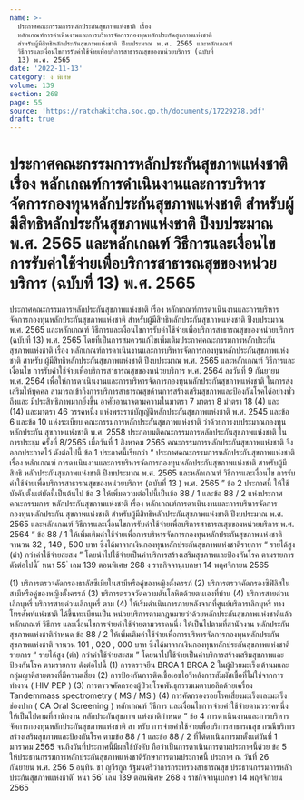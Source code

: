 ```yaml
---
name: >-
  ประกาศคณะกรรมการหลักประกันสุขภาพแห่งชาติ เรื่อง
  หลักเกณฑ์การดำเนินงานและการบริหารจัดการกองทุนหลักประกันสุขภาพแห่งชาติ
  สำหรับผู้มีสิทธิหลักประกันสุขภาพแห่งชาติ ปีงบประมาณ พ.ศ. 2565 และหลักเกณฑ์
  วิธีการและเงื่อนไขการรับค่าใช้จ่ายเพื่อบริการสาธารณสุขของหน่วยบริการ (ฉบับที่
  13) พ.ศ. 2565
date: '2022-11-13'
category: ง พิเศษ
volume: 139
section: 268
page: 55
source: 'https://ratchakitcha.soc.go.th/documents/17229278.pdf'
draft: true
---
```


# ประกาศคณะกรรมการหลักประกันสุขภาพแห่งชาติ เรื่อง หลักเกณฑ์การดำเนินงานและการบริหารจัดการกองทุนหลักประกันสุขภาพแห่งชาติ สำหรับผู้มีสิทธิหลักประกันสุขภาพแห่งชาติ ปีงบประมาณ พ.ศ. 2565 และหลักเกณฑ์ วิธีการและเงื่อนไขการรับค่าใช้จ่ายเพื่อบริการสาธารณสุขของหน่วยบริการ (ฉบับที่ 13) พ.ศ. 2565

ประกาศคณะกรรมการหลักประกันสุขภาพแห่งชาติ เรื่อง หลักเกณฑ์การดาเนินงานและการบริหารจัดการกองทุนหลักประกันสุขภาพแห่งชาติ สำหรับผู้มีสิทธิหลักประกันสุขภาพแห่งชาติ ปีงบประมาณ พ.ศ. 2565 และหลักเกณฑ์ วิธีการและเงื่อนไขการรับค่าใช้จ่ายเพื่อบริการสาธารณสุขของหน่วยบริการ (ฉบับที่ 13) พ.ศ. 2565 โดยที่เป็นการสมควรแก้ไขเพิ่มเติมประกาศคณะกรรมการหลักประกันสุขภาพแห่งชาติ เรื่อง หลักเกณฑ์การดาเนินงานและการบริหารจัดการกองทุนหลักประกันสุขภาพแห่งชาติ สาหรับ ผู้มีสิทธิหลักประกันสุขภาพแห่งชาติ ปีงบประมาณ พ.ศ. 2565 และหลักเกณฑ์ วิธีการและเงื่อนไข การรับค่าใช้จ่ายเพื่อบริการสาธารณสุขของหน่วยบริการ พ.ศ. 2564 ลงวันที่ 9 กันยายน พ.ศ. 2564 เพื่อให้การดาเนินงานและการบริหารจัดการกองทุนหลักประกันสุขภาพแห่งชาติ ในการส่งเสริมให้บุคคล สามารถเข้าถึงการบริการสาธารณสุขด้านการสร้างเสริมสุขภาพและป้องกันโรคได้อย่างทั่วถึงและ มีประสิทธิภาพมากยิ่งขึ้น อาศัยอานาจตามความในมาตรา 7 มาตรา 8 มำตรา 18 (4) และ (14) และมาตรา 46 วรรคหนึ่ง แห่งพระราชบัญญัติหลักประกันสุขภาพแห่งชาติ พ.ศ. 2545 และข้อ 6 และข้อ 10 แห่งระเบียบ คณะกรรมการหลักประกันสุขภาพแห่งชาติ ว่าด้วยการงบประมาณกองทุนหลักประกัน สุขภาพแห่งชาติ พ.ศ. 2558 ประกอบมติคณะกรรมการหลักประกันสุขภาพแห่งชาติ ในการประชุม ครั้งที่ 8/2565 เมื่อวันที่ 1 สิงหาคม 2565 คณะกรรมการหลักประกันสุขภาพแห่งชาติ จึงออกประกาศไว้ ดังต่อไปนี้ ข้อ 1 ประกาศนี้เรียกว่า “ ประกาศคณะกรรมการหลักประกันสุขภาพแห่งชาติ เรื่อง หลักเกณฑ์ การดาเนินงานและการบริหารจัดการกองทุนหลักประกันสุขภาพแห่งชาติ สาหรับผู้มีสิทธิ หลักประกันสุขภาพแห่งชาติ ปีงบประมาณ พ.ศ. 2565 และหลักเกณฑ์ วิธีการและเงื่อนไข การรับค่าใช้จ่ายเพื่อบริการสาธารณสุขของหน่วยบริการ (ฉบับที่ 13 ) พ.ศ. 2565 ” ข้อ 2 ประกาศนี้ ให้ใช้บังคับตั้งแต่บัดนี้เป็นต้นไป ข้อ 3 ให้เพิ่มความต่อไปนี้เป็นข้อ 88 / 1 และข้อ 88 / 2 แห่งประกาศคณะกรรมการ หลักประกันสุขภาพแห่งชาติ เรื่อง หลักเกณฑ์การดาเนินงานและการบริหารจัดการกองทุนหลักประกัน สุขภาพแห่งชาติ สำหรับผู้มีสิทธิหลักประกันสุขภาพแห่งชาติ ปีงบประมาณ พ.ศ. 2565 และหลักเกณฑ์ วิธีการและเงื่อนไขการรับค่าใช้จ่ายเพื่อบริการสาธารณสุขของหน่วยบริการ พ.ศ. 2564 “ ข้อ 88 / 1 ให้เพิ่มเติมค่าใช้จ่ายเพื่อการบริหารจัดการกองทุนหลักประกันสุขภาพแห่งชาติ จานวน 32 , 149 , 500 บาท ซึ่งได้มาจากเงินกองทุนหลักประกันสุขภาพแห่งชาติรายการ “ รายได้สูง (ต่า) กว่าค่าใช้จ่ายสะสม ” โดยนำไปใช้จ่ายเป็นค่าบริการสร้างเสริมสุขภาพและป้องกันโรค ตามรายการ ดังต่อไปนี้ ้ หนา 55 ่ เลม 139 ตอนพิเศษ 268 ง ราชกิจจานุเบกษา 14 พฤศจิกายน 2565

(1) บริการตรวจคัดกรองธาลัสซีเมียในสามีหรือคู่ของหญิงตั้งครรภ์ (2) บริการตรวจคัดกรองซิฟิลิสในสามีหรือคู่ของหญิงตั้งครรภ์ (3) บริการตรวจวัดความดันโลหิตด้วยตนเองที่บ้าน (4) บริการสายด่วนเลิกบุหรี่ บริการสายด่วนเลิกบุหรี่ ตาม (4) ให้เริ่มดำเนินการภายหลังจากที่ศูนย์บริการเลิกบุหรี่ ทางโทรศัพท์แห่งชาติ ได้ขึ้นทะเบียนเป็น หน่วยบริการตามกฎหมายว่าด้วยหลักประกันสุขภาพแห่งชาติแล้ว หลักเกณฑ์ วิธีการ และเงื่อนไขการจ่ายค่าใช้จ่ายตามวรรคหนึ่ง ให้เป็นไปตามที่สานักงาน หลักประกันสุขภาพแห่งชาติกำหนด ข้อ 88 / 2 ให้เพิ่มเติมค่าใช้จ่ายเพื่อการบริหารจัดการกองทุนหลักประกันสุขภาพแห่งชาติ จานวน 101 , 020 , 000 บาท ซึ่งได้มาจากเงินกองทุนหลักประกันสุขภาพแห่งชาติรายการ “ รายได้สูง (ต่า) กว่าค่าใช้จ่ายสะสม ” โดยนาไปใช้จ่ายเป็นค่าบริการสร้างเสริมสุขภาพและป้องกันโรค ตามรายการ ดังต่อไปนี้ (1) การตรวจยีน BRCA 1 BRCA 2 ในผู้ป่วยมะเร็งเต้านมและกลุ่มญาติสายตรงที่มีความเสี่ยง (2) การป้องกันการติดเชื้อเอชไอวีหลังการสัมผัสเชื้อที่ไม่ใช่จากการทำงาน ( HIV PEP ) (3) การตรวจคัดกรองผู้ป่วยโรคพันธุกรรมเมตาบอลิกด้วยเครื่อง Tandemmass spectrometry ( MS / MS ) (4) การคัดกรองรอยโรคเสี่ยงมะเร็งและมะเร็งช่องปาก ( CA Oral Screening ) หลักเกณฑ์ วิธีการ และเงื่อนไขการจ่ายค่าใช้จ่ายตามวรรคหนึ่ง ให้เป็นไปตามที่สานักงาน หลักประกันสุขภาพ แห่งชาติกำหนด ” ข้อ 4 การดาเนินงานและการบริหารจัดการกองทุนหลักประกันสุขภาพแห่งชาติ สา หรับ การจ่ายค่าใช้จ่ายเพื่อบริการสาธารณสุข กรณีบริการสร้างเสริมสุขภาพและป้องกันโรค ตามข้อ 88 / 1 และข้อ 88 / 2 ที่ได้ดาเนินการมาตั้งแต่วันที่ 1 มกราคม 2565 จนถึงวันที่ประกาศนี้มีผลใช้บังคับ ถือว่าเป็นการดาเนินการตามประกาศนี้ด้วย ข้อ 5 ให้ประธานกรรมการหลักประกันสุขภาพแห่งชาติรักษาการตามประกาศนี้ ประกาศ ณ วันที่ 26 กันยายน พ.ศ. 256 5 อนุทิน ชา ญวีรกูล รัฐมนตรีว่าการกระทรวงสาธารณสุข ประธานกรรมการหลักประกันสุขภาพแห่งชาติ ้ หนา 56 ่ เลม 139 ตอนพิเศษ 268 ง ราชกิจจานุเบกษา 14 พฤศจิกายน 2565
